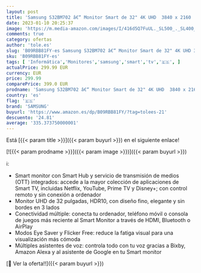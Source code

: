 ```yaml
---
layout: post
title: 'Samsung S32BM702 â€“ Monitor Smart de 32" 4K UHD  3840 x 2160  VA  Smart TV  HDMI  USB Tipo C  Bluetooth  AirPlay  WiFi  Office 365  16:9  60 Hz  Dex Inalámbrico  Altavoces Integrados   negro'
date: 2023-01-10 20:25:37
image: 'https://m.media-amazon.com/images/I/416d5Q7FuUL._SL500_._SL400_.jpg'
comments: true
category: ofertas
author: 'tole.es'
slug: 'B09RBB81FY-es Samsung S32BM702 â€“ Monitor Smart de 32" 4K UHD 3840 x...'
sku: 'B09RBB81FY-es'
tags: [ 'Informática','Monitores','samsung','smart','tv','🇪🇸', ]
actualPrice: 299.99 EUR
currency: EUR
price: 299.99
comparePrice: 399.0 EUR
prodname: 'Samsung S32BM702 â€“ Monitor Smart de 32" 4K UHD  3840 x 2160  VA  Smart TV  HDMI  USB Tipo C  Bluetooth  AirPlay  WiFi  Office 365  16:9  60 Hz  Dex Inalámbrico  Altavoces Integrados   negro'
country: 'es'
flag: '🇪🇸'
brand: 'SAMSUNG'
buyurl: 'https://www.amazon.es/dp/B09RBB81FY/?tag=tolees-21'
descuento: '24.81'
average: '335.373750000001'
---
```


Está [{{< param title >}}]({{< param buyurl >}}) en el siguiente enlace!

[![{{< param prodname >}}]({{< param image >}})]({{< param buyurl >}})

ℹ️:

- Smart monitor con Smart Hub y servicio de transmisión de medios (OTT) integrados: accede a la mayor colección de aplicaciones de Smart TV, incluidas Netflix, YouTube, Prime TV y Disney+; con control remoto y sin conexión a ordenador
- Monitor UHD de 32 pulgadas, HDR10, con diseño fino, elegante y sin bordes en 3 lados
- Conectividad múltiple: conecta tu ordenador, teléfono móvil o consola de juegos más reciente al Smart Monitor a través de HDMI, Bluetooth o AirPlay
- Modos Eye Saver y Flicker Free: reduce la fatiga visual para una visualización más cómoda
- Múltiples asistentes de voz: controla todo con tu voz gracias a Bixby, Amazon Alexa y al asistente de Google en tu Smart monitor

[🛒 Ver la oferta!!]({{< param buyurl >}})
